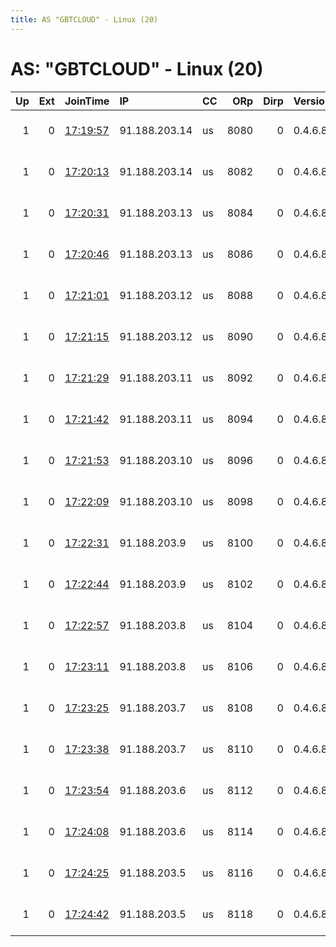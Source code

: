 ```yaml
---
title: AS "GBTCLOUD" - Linux (20)
---
```


# AS: "GBTCLOUD" - Linux (20)

|   Up |   Ext | JoinTime                                                                                              | IP            | CC   |   ORp |   Dirp | Version   | Contact                   | Nickname       |   eFamMembers |
|-----:|------:|:------------------------------------------------------------------------------------------------------|:--------------|:-----|------:|-------:|:----------|:--------------------------|:---------------|--------------:|
|    1 |     0 | [17:19:57](https://nusenu.github.io/OrNetStats/w/relay/5D9C064B113EFDB91D8EB2316B35EEFD6F727AAF.html) | 91.188.203.14 | us   |  8080 |      0 | 0.4.6.8   | contact me at toranonymiz | gbtUSicebeer01 |            41 |
|    1 |     0 | [17:20:13](https://nusenu.github.io/OrNetStats/w/relay/AAB3FA66AF52AF6412FDCCA2E753C0A639E30097.html) | 91.188.203.14 | us   |  8082 |      0 | 0.4.6.8   | contact me at toranonymiz | gbtUSicebeer02 |            41 |
|    1 |     0 | [17:20:31](https://nusenu.github.io/OrNetStats/w/relay/AE64635311156B61E19384D1E79BED8659C812CF.html) | 91.188.203.13 | us   |  8084 |      0 | 0.4.6.8   | contact me at toranonymiz | gbtUSicebeer03 |            41 |
|    1 |     0 | [17:20:46](https://nusenu.github.io/OrNetStats/w/relay/49E104E7955E55752992EAFA2F65A883AE87EF1B.html) | 91.188.203.13 | us   |  8086 |      0 | 0.4.6.8   | contact me at toranonymiz | gbtUSicebeer04 |            41 |
|    1 |     0 | [17:21:01](https://nusenu.github.io/OrNetStats/w/relay/1B174B0FDAAAC50A78B12E64143D47ED7922C8EE.html) | 91.188.203.12 | us   |  8088 |      0 | 0.4.6.8   | contact me at toranonymiz | gbtUSicebeer05 |            41 |
|    1 |     0 | [17:21:15](https://nusenu.github.io/OrNetStats/w/relay/CE85EFAAE1304ED6B5DC019B4A77D65525BF2137.html) | 91.188.203.12 | us   |  8090 |      0 | 0.4.6.8   | contact me at toranonymiz | gbtUSicebeer06 |            41 |
|    1 |     0 | [17:21:29](https://nusenu.github.io/OrNetStats/w/relay/3FDFEC635E3F11B4DDD685FE1537205F928340A8.html) | 91.188.203.11 | us   |  8092 |      0 | 0.4.6.8   | contact me at toranonymiz | gbtUSicebeer07 |            41 |
|    1 |     0 | [17:21:42](https://nusenu.github.io/OrNetStats/w/relay/38C40FA1D95D1C4235D80791D9D584EAF8AE4586.html) | 91.188.203.11 | us   |  8094 |      0 | 0.4.6.8   | contact me at toranonymiz | gbtUSicebeer08 |            41 |
|    1 |     0 | [17:21:53](https://nusenu.github.io/OrNetStats/w/relay/2C35DDC128B208C4D903B4791939C34D7DC4176D.html) | 91.188.203.10 | us   |  8096 |      0 | 0.4.6.8   | contact me at toranonymiz | gbtUSicebeer09 |            41 |
|    1 |     0 | [17:22:09](https://nusenu.github.io/OrNetStats/w/relay/2852CFF5C65118E257AA71BA13D348FFFA05D1FA.html) | 91.188.203.10 | us   |  8098 |      0 | 0.4.6.8   | contact me at toranonymiz | gbtUSicebeer10 |            41 |
|    1 |     0 | [17:22:31](https://nusenu.github.io/OrNetStats/w/relay/36B2F3E8B4052B294E5A5486202E2307BE1B80D8.html) | 91.188.203.9  | us   |  8100 |      0 | 0.4.6.8   | contact me at toranonymiz | gbtUSicebeer11 |            41 |
|    1 |     0 | [17:22:44](https://nusenu.github.io/OrNetStats/w/relay/470E022CB539F567F3CCD48B339DB7ECB5EC0C48.html) | 91.188.203.9  | us   |  8102 |      0 | 0.4.6.8   | contact me at toranonymiz | gbtUSicebeer12 |            41 |
|    1 |     0 | [17:22:57](https://nusenu.github.io/OrNetStats/w/relay/60145BE287311D5F1F75B625A75766B390E5F87F.html) | 91.188.203.8  | us   |  8104 |      0 | 0.4.6.8   | contact me at toranonymiz | gbtUSicebeer13 |            41 |
|    1 |     0 | [17:23:11](https://nusenu.github.io/OrNetStats/w/relay/4918C246A7F182A42FDFD009452D2A86A3937322.html) | 91.188.203.8  | us   |  8106 |      0 | 0.4.6.8   | contact me at toranonymiz | gbtUSicebeer14 |            41 |
|    1 |     0 | [17:23:25](https://nusenu.github.io/OrNetStats/w/relay/0711DE2C3F2A3B90CCB980112A0057F71B68F602.html) | 91.188.203.7  | us   |  8108 |      0 | 0.4.6.8   | contact me at toranonymiz | gbtUSicebeer15 |            41 |
|    1 |     0 | [17:23:38](https://nusenu.github.io/OrNetStats/w/relay/5FAE1B44FF752DF3EBF4BDD30FFADEAC8180CA78.html) | 91.188.203.7  | us   |  8110 |      0 | 0.4.6.8   | contact me at toranonymiz | gbtUSicebeer16 |            41 |
|    1 |     0 | [17:23:54](https://nusenu.github.io/OrNetStats/w/relay/88C2E0DB6561439CC755400B075A958178FC69F9.html) | 91.188.203.6  | us   |  8112 |      0 | 0.4.6.8   | contact me at toranonymiz | gbtUSicebeer17 |            41 |
|    1 |     0 | [17:24:08](https://nusenu.github.io/OrNetStats/w/relay/741DE475F5474460EA34752EE337790D224457B1.html) | 91.188.203.6  | us   |  8114 |      0 | 0.4.6.8   | contact me at toranonymiz | gbtUSicebeer18 |            41 |
|    1 |     0 | [17:24:25](https://nusenu.github.io/OrNetStats/w/relay/CB71DDE70A9EC9DC6B48AD0D6F5FD32AC66CCAD4.html) | 91.188.203.5  | us   |  8116 |      0 | 0.4.6.8   | contact me at toranonymiz | gbtUSicebeer19 |            41 |
|    1 |     0 | [17:24:42](https://nusenu.github.io/OrNetStats/w/relay/5AB8E50DF0A35CA39D13724F715BB88AEE111570.html) | 91.188.203.5  | us   |  8118 |      0 | 0.4.6.8   | contact me at toranonymiz | gbtUSicebeer20 |            41 |
